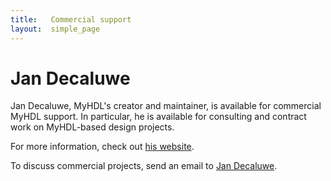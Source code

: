 ```yaml
---
title:   Commercial support 
layout:  simple_page
---
```


Jan Decaluwe
============

Jan Decaluwe, MyHDL's creator and maintainer, is available for commercial MyHDL
support. In particular, he is available for consulting and contract work on
MyHDL-based design projects.

For more information, check out [his website](http://www.jandecaluwe.com). 

To discuss commercial projects, send an email to 
[Jan Decaluwe](mailto:jan@jandecaluwe.com). 

